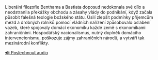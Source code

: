 
Liberální filozofie Benthama a Bastiata doposud nedokonala své dílo a neodstranila překážky obchodu a zásahy vlády do podnikání, když začala působit falešná teologie božského státu. Úsilí zlepšit podmínky příjemcům mezd a drobných rolníků pomocí vládních nařízení způsobovalo oslabení vazeb, které spojovaly domácí ekonomiku každé země s ekonomikami zahraničními. Hospodářský nacionalismus, nutný doplněk domácího intervencionismu, poškozuje zájmy zahraničních národů, a vytváří tak mezinárodní konflikty.

[🔊 Poslechnout audio](/data/7-paragraphs/audio/chapter_165/para_012-Liberln-filozofie-Benthama-a-Bastiata-doposud-ne.mp3)
